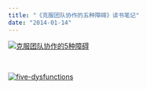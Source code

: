 ```yaml
---
title: "《克服团队协作的五种障碍》读书笔记"
date: "2014-01-14"
---
```


[![克服团队协作的5种障碍](/wp-content/uploads/2014/01/克服团队协作的5种障碍.jpg)](/wp-content/uploads/2014/01/克服团队协作的5种障碍.jpg)

 

[![five-dysfunctions](/wp-content/uploads/2014/01/five-dysfunctions.jpg)](/wp-content/uploads/2014/01/five-dysfunctions.jpg)
